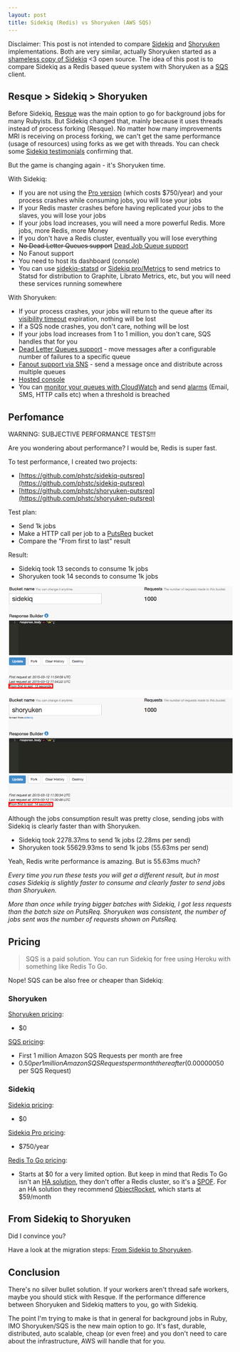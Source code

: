 ```yaml
---
layout: post
title: Sidekiq (Redis) vs Shoryuken (AWS SQS)
---
```


Disclaimer: This post is not intended to compare [Sidekiq](http://sidekiq.org/) and [Shoryuken](https://github.com/phstc/shoryuken) implementations. Both are very similar, actually Shoryuken started as a [shameless copy of Sidekiq](https://github.com/phstc/shoryuken#credits) <3 open source. The idea of this post is to compare Sidekiq as a Redis based queue system with Shoryuken as a [SQS](https://aws.amazon.com/sqs/) client.


## Resque > Sidekiq > Shoryuken

Before Sidekiq, [Resque](https://github.com/resque/resque) was the main option to go for background jobs for many Rubyists. But Sidekiq changed that, mainly because it uses threads instead of process forking (Resque). No matter how many improvements MRI is receiving on process forking, we can't get the same performance (usage of resources) using forks as we get with threads. You can check some [Sidekiq testimonials](https://github.com/mperham/sidekiq/wiki/Testimonials) confirming that.

But the game is changing again - it's Shoryuken time.

With Sidekiq:

* If you are not using the [Pro version](http://sidekiq.org/pro/) (which costs $750/year) and your process crashes while consuming jobs, you will lose your jobs
* If your Redis master crashes before having replicated your jobs to the slaves, you will lose your jobs
* If your jobs load increases, you will need a more powerful Redis. More jobs, more Redis, more Money
* If you don't have a Redis cluster, eventually you will lose everything
* <del>No Dead Letter Queues support</del> [Dead Job Queue support](https://github.com/mperham/sidekiq/wiki/Error-Handling#dead-job-queue)
* No Fanout support
* You need to host its dashboard (console)
* You can use [sidekiq-statsd](https://github.com/phstc/sidekiq-statsd) or [Sidekiq pro/Metrics](https://github.com/mperham/sidekiq/wiki/Metrics) to send metrics to Statsd for distribution to Graphite, Librato Metrics, etc, but you will need these services running somewhere

With Shoryuken:

* If your process crashes, your jobs will return to the queue after its [visibility timeout](http://docs.aws.amazon.com/AWSSimpleQueueService/latest/SQSDeveloperGuide/AboutVT.html) expiration, nothing will be lost
* If a SQS node crashes, you don't care, nothing will be lost
* If your jobs load increases from 1 to 1 million, you don't care, SQS handles that for you
* [Dead Letter Queues support](/blog/2014/11/29/sqs-to-the-rescue/#dead-letter-queues) - move messages after a configurable number of failures to a specific queue
* [Fanout support via SNS](/blog/2014/11/29/sqs-to-the-rescue/#sns-to-sqs) - send a message once and distribute across multiple queues
* [Hosted console](https://console.aws.amazon.com/sqs/home?region=us-east-1)
* You can [monitor your queues with CloudWatch](http://docs.aws.amazon.com/AWSSimpleQueueService/latest/SQSDeveloperGuide/MonitorSQSwithCloudWatch.html#SQS_metricscollected) and send [alarms](http://docs.aws.amazon.com/AmazonCloudWatch/latest/DeveloperGuide/AlarmThatSendsEmail.html) (Email, SMS, HTTP calls etc) when a threshold is breached

## Perfomance

WARNING: SUBJECTIVE PERFORMANCE TESTS!!!

Are you wondering about performance? I would be, Redis is super fast.

To test performance, I created two projects:

* [https://github.com/phstc/sidekiq-putsreq](https://github.com/phstc/sidekiq-putsreq)
* [https://github.com/phstc/shoryuken-putsreq](https://github.com/phstc/shoryuken-putsreq)

Test plan:

* Send 1k jobs
* Make a HTTP call per job to a [PutsReq](http://putsreq.com/) bucket
* Compare the "From first to last" result

Result:

* Sidekiq took 13 seconds to consume 1k jobs
* Shoryuken took 14 seconds to consume 1k jobs

![](/assets/images/posts/sidekiq-putsreq.png)

![](/assets/images/posts/shoryuken-putsreq.png)

Although the jobs consumption result was pretty close, sending jobs with Sidekiq is clearly faster than with Shoryuken.

* Sidekiq took 2278.37ms to send 1k jobs (2.28ms per send)
* Shoryuken took 55629.93ms to send 1k jobs (55.63ms per send)

Yeah, Redis write performance is amazing. But is 55.63ms much?

*Every time you run these tests you will get a different result, but in most cases Sidekiq is slightly faster to consume and clearly faster to send jobs than Shoryuken.*

*More than once while trying bigger batches with Sidekiq, I got less requests than the batch size on PutsReq. Shoryuken was consistent, the number of jobs sent was the number of requests shown on PutsReq.*

## Pricing

> SQS is a paid solution. You can run Sidekiq for free using Heroku with something like Redis To Go.

Nope! SQS can be also free or cheaper than Sidekiq:

### Shoryuken

[Shoryuken pricing](http://github.com/phstc/shoryuken):

* $0


[SQS pricing](https://aws.amazon.com/sqs/pricing/):

* First 1 million Amazon SQS Requests per month are free
* $0.50 per 1 million Amazon SQS Requests  per month thereafter ($0.00000050 per SQS Request)

### Sidekiq

[Sidekiq pricing](http://sidekiq.org):

* $0

[Sidekiq Pro pricing](http://sidekiq.org/pro):

* $750/year

[Redis To Go pricing](https://addons.heroku.com/redistogo):

* Starts at $0 for a very limited option. But keep in mind that Redis To Go isn't an [HA solution](https://en.wikipedia.org/wiki/High_availability), they don't offer a Redis cluster, so it's a [SPOF](https://en.wikipedia.org/wiki/Single_point_of_failure). For an HA solution they recommend [ObjectRocket](https://objectrocket.com/pricing), which starts at $59/month

## From Sidekiq to Shoryuken

Did I convince you?

Have a look at the migration steps: [From Sidekiq to Shoryuken](https://github.com/phstc/shoryuken/wiki/From-Sidekiq-to-Shoryuken).

## Conclusion

There's no silver bullet solution. If your workers aren't thread safe workers, maybe you should stick with Resque. If the performance difference between Shoryuken and Sidekiq matters to you, go with Sidekiq.

The point I'm trying to make is that in general for background jobs in Ruby, IMO Shoryuken/SQS is the new main option to go. It's fast, durable, distributed, auto scalable, cheap (or even free) and you don't need to care about the infrastructure, AWS will handle that for you.